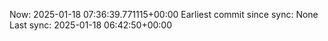 Now: 2025-01-18 07:36:39.771115+00:00 Earliest commit since sync: None Last sync: 2025-01-18 06:42:50+00:00
